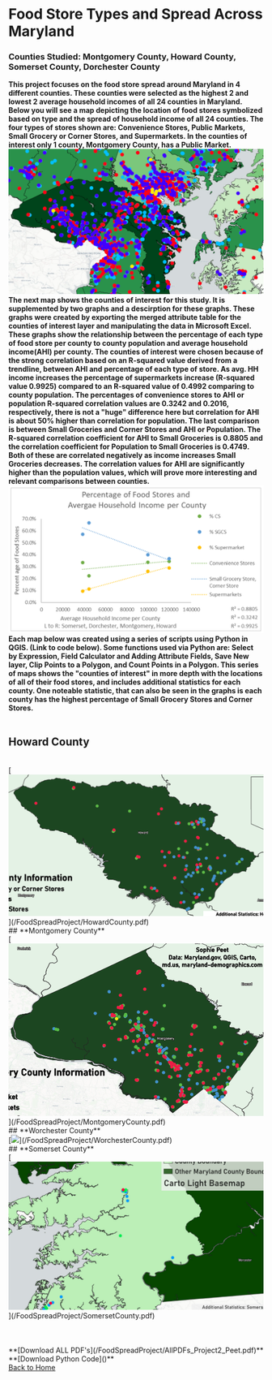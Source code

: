 # Food Store Types and Spread Across Maryland
### Counties Studied: Montgomery County, Howard County, Somerset County, Dorchester County

**This project focuses on the food store spread around Maryland in 4 different counties. These counties were selected as the highest 2 and lowest 2 average household incomes of all 24 counties in Maryland. Below you will see a map depicting the location of food stores symbolized based on type and the spread of household income of all 24 counties. The four types of stores shown are: Convenience Stores, Public Markets, Small Grocery or Corner Stores, and Supermarkets. In the counties of interest only 1 county, Montgomery County, has a Public Market.**
<br>
[<img src="/FoodSpreadProject/incomelocations.PNG?raw=true"/>](/FoodSpreadProject/IncomeStoreLocations.pdf)
<br>
**The next map shows the counties of interest for this study. It is supplemented by two graphs and a descirption for these graphs. These graphs were created by exporting the merged attribute table for the counties of interest layer and manipulating the data in Microsoft Excel. These graphs show the relationship between the percentage of each type of food store per county to county population and average household income(AHI) per county. The counties of interest were chosen because of the strong correlation based on an R-squared value derived from a trendline, between AHI and percentage of each type of store. As avg. HH income increases the percentage of supermarkets increase (R-squared value 0.9925) compared to an R-squared value of 0.4992 comparing to county population. The percentages of convenience stores to AHI or population R-squared correlation values are 0.3242 and 0.2016, respectively, there is not a "huge" difference here but correlation for AHI is about 50% higher than correlation for population. The last comparison is between Small Groceries and Corner Stores and AHI or Population. The R-squared correlation coefficient for AHI to Small Groceries is 0.8805 and the correlation coefficient for Population to Small Groceries is 0.4749. Both of these are correlated negatively as income increases Small Groceries decreases. The correlation values for AHI are significantly higher than the population values, which will prove more interesting and relevant comparisons between counties.**
<br>
[<img src="/FoodSpreadProject/graph.PNG?raw=true"/>](/FoodSpreadProject/COI_Graphs.pdf)
<br>
**Each map below was created using a series of scripts using Python in QGIS. (Link to code below). Some functions used via Python are: Select by Expression, Field Calculator and Adding Attribute Fields, Save New layer, Clip Points to a Polygon, and Count Points in a Polygon. This series of maps shows the "counties of interest" in more depth with the locations of all of their food stores, and includes additional statistics for each county. One noteable statistic, that can also be seen in the graphs is each county has the highest percentage of Small Grocery Stores and Corner Stores.**
<br>
<br>
## **Howard County**
<br>
[<img src="/FoodSpreadProject/howard.PNG?raw=true"/>](/FoodSpreadProject/HowardCounty.pdf)
<br>
## **Montgomery County**
<br>
[<img src="/FoodSpreadProject/montgomery.PNG?raw=true"/>](/FoodSpreadProject/MontgomeryCounty.pdf)
<br>
## **Worchester County**
<br>
[<img src="/FoodSpreadProject/worchester.PNG?raw=true"/>](/FoodSpreadProject/WorchesterCounty.pdf)
<br>
## **Somerset County**
<br>
[<img src="/FoodSpreadProject/somerset.PNG?raw=true"/>](/FoodSpreadProject/SomersetCounty.pdf)
<br>
<br>
<br>
<br>
**[Download ALL PDF's](/FoodSpreadProject/AllPDFs_Project2_Peet.pdf)**
<br>
**[Download Python Code]()**
<br>
<a href="https://sophiepeet.github.io">Back to Home</a>



